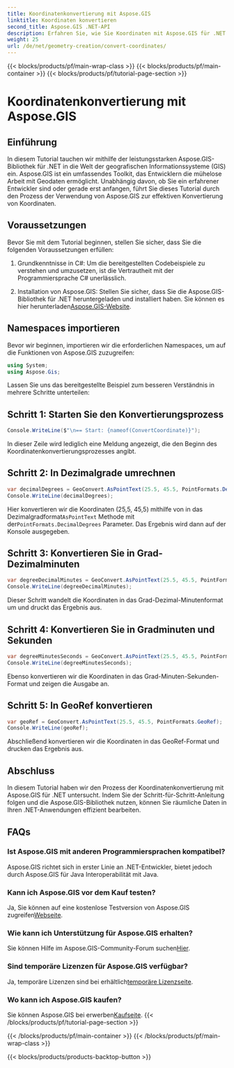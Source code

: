 ```yaml
---
title: Koordinatenkonvertierung mit Aspose.GIS
linktitle: Koordinaten konvertieren
second_title: Aspose.GIS .NET-API
description: Erfahren Sie, wie Sie Koordinaten mit Aspose.GIS für .NET konvertieren. Schritt-für-Schritt-Anleitung, Voraussetzungen und FAQs bereitgestellt.
weight: 25
url: /de/net/geometry-creation/convert-coordinates/
---
```


{{< blocks/products/pf/main-wrap-class >}}
{{< blocks/products/pf/main-container >}}
{{< blocks/products/pf/tutorial-page-section >}}

# Koordinatenkonvertierung mit Aspose.GIS

## Einführung
In diesem Tutorial tauchen wir mithilfe der leistungsstarken Aspose.GIS-Bibliothek für .NET in die Welt der geografischen Informationssysteme (GIS) ein. Aspose.GIS ist ein umfassendes Toolkit, das Entwicklern die mühelose Arbeit mit Geodaten ermöglicht. Unabhängig davon, ob Sie ein erfahrener Entwickler sind oder gerade erst anfangen, führt Sie dieses Tutorial durch den Prozess der Verwendung von Aspose.GIS zur effektiven Konvertierung von Koordinaten.
## Voraussetzungen
Bevor Sie mit dem Tutorial beginnen, stellen Sie sicher, dass Sie die folgenden Voraussetzungen erfüllen:
1. Grundkenntnisse in C#: Um die bereitgestellten Codebeispiele zu verstehen und umzusetzen, ist die Vertrautheit mit der Programmiersprache C# unerlässlich.
  
2.  Installation von Aspose.GIS: Stellen Sie sicher, dass Sie die Aspose.GIS-Bibliothek für .NET heruntergeladen und installiert haben. Sie können es hier herunterladen[Aspose.GIS-Website](https://releases.aspose.com/gis/net/).

## Namespaces importieren
Bevor wir beginnen, importieren wir die erforderlichen Namespaces, um auf die Funktionen von Aspose.GIS zuzugreifen:
```csharp
using System;
using Aspose.Gis;
```

Lassen Sie uns das bereitgestellte Beispiel zum besseren Verständnis in mehrere Schritte unterteilen:
## Schritt 1: Starten Sie den Konvertierungsprozess
```csharp
Console.WriteLine($"\n== Start: {nameof(ConvertCoordinate)}");
```
In dieser Zeile wird lediglich eine Meldung angezeigt, die den Beginn des Koordinatenkonvertierungsprozesses angibt.
## Schritt 2: In Dezimalgrade umrechnen
```csharp
var decimalDegrees = GeoConvert.AsPointText(25.5, 45.5, PointFormats.DecimalDegrees);
Console.WriteLine(decimalDegrees);
```
 Hier konvertieren wir die Koordinaten (25,5, 45,5) mithilfe von in das Dezimalgradformat`AsPointText` Methode mit der`PointFormats.DecimalDegrees` Parameter. Das Ergebnis wird dann auf der Konsole ausgegeben.
## Schritt 3: Konvertieren Sie in Grad-Dezimalminuten
```csharp
var degreeDecimalMinutes = GeoConvert.AsPointText(25.5, 45.5, PointFormats.DegreeDecimalMinutes);
Console.WriteLine(degreeDecimalMinutes);
```
Dieser Schritt wandelt die Koordinaten in das Grad-Dezimal-Minutenformat um und druckt das Ergebnis aus.
## Schritt 4: Konvertieren Sie in Gradminuten und Sekunden
```csharp
var degreeMinutesSeconds = GeoConvert.AsPointText(25.5, 45.5, PointFormats.DegreeMinutesSeconds);
Console.WriteLine(degreeMinutesSeconds);
```
Ebenso konvertieren wir die Koordinaten in das Grad-Minuten-Sekunden-Format und zeigen die Ausgabe an.
## Schritt 5: In GeoRef konvertieren
```csharp
var geoRef = GeoConvert.AsPointText(25.5, 45.5, PointFormats.GeoRef);
Console.WriteLine(geoRef);
```
Abschließend konvertieren wir die Koordinaten in das GeoRef-Format und drucken das Ergebnis aus.

## Abschluss
In diesem Tutorial haben wir den Prozess der Koordinatenkonvertierung mit Aspose.GIS für .NET untersucht. Indem Sie der Schritt-für-Schritt-Anleitung folgen und die Aspose.GIS-Bibliothek nutzen, können Sie räumliche Daten in Ihren .NET-Anwendungen effizient bearbeiten.
## FAQs
### Ist Aspose.GIS mit anderen Programmiersprachen kompatibel?
Aspose.GIS richtet sich in erster Linie an .NET-Entwickler, bietet jedoch durch Aspose.GIS für Java Interoperabilität mit Java.
### Kann ich Aspose.GIS vor dem Kauf testen?
 Ja, Sie können auf eine kostenlose Testversion von Aspose.GIS zugreifen[Webseite](https://releases.aspose.com/).
### Wie kann ich Unterstützung für Aspose.GIS erhalten?
 Sie können Hilfe im Aspose.GIS-Community-Forum suchen[Hier](https://forum.aspose.com/c/gis/33).
### Sind temporäre Lizenzen für Aspose.GIS verfügbar?
 Ja, temporäre Lizenzen sind bei erhältlich[temporäre Lizenzseite](https://purchase.aspose.com/temporary-license/).
### Wo kann ich Aspose.GIS kaufen?
 Sie können Aspose.GIS bei erwerben[Kaufseite](https://purchase.aspose.com/buy).
{{< /blocks/products/pf/tutorial-page-section >}}

{{< /blocks/products/pf/main-container >}}
{{< /blocks/products/pf/main-wrap-class >}}

{{< blocks/products/products-backtop-button >}}
